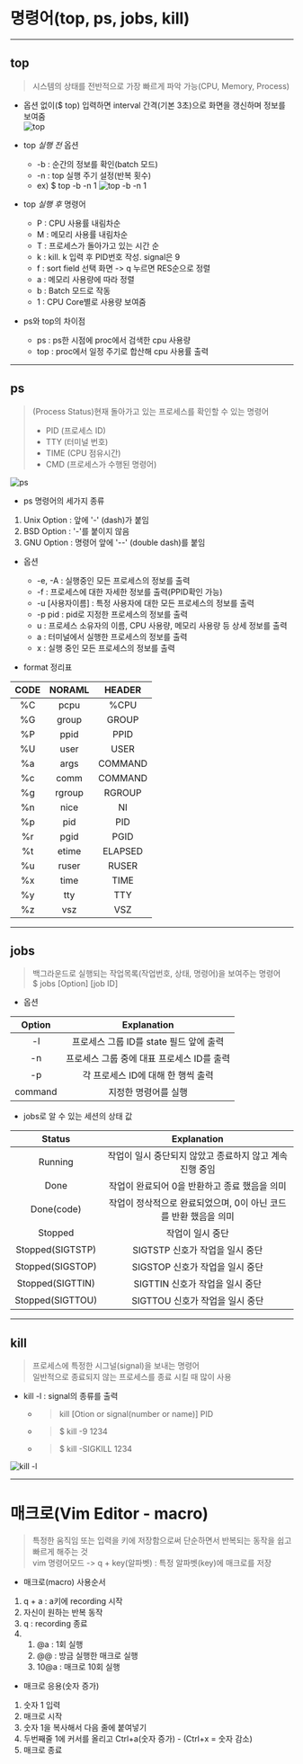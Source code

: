 # 명령어(top, ps, jobs, kill)
---
## top
> 시스템의 상태를 전반적으로 가장 빠르게 파악 가능(CPU, Memory, Process)  

* 옵션 없이($ top) 입력하면 interval 간격(기본 3초)으로 화면을 갱신하며 정보를 보여줌  
![top](https://user-images.githubusercontent.com/104420236/168477277-053b1fd5-9edf-458a-bd8c-7394d14e89cf.png)


* top *실행 전* 옵션  
  * -b : 순간의 정보를 확인(batch 모드)  
  * -n : top 실행 주기 설정(반복 횟수)  
  * ex) $ top -b -n 1  ![top -b -n 1](https://user-images.githubusercontent.com/104420236/168477552-fe33576d-d712-4fa3-a6c9-0aa0171d1d91.png)

  
* top *실행 후* 명령어
  * P : CPU 사용률 내림차순
  * M : 메모리 사용률 내림차순
  * T : 프로세스가 돌아가고 있는 시간 순
  * k : kill. k 입력 후 PID번호 작성. signal은 9
  * f : sort field 선택 화면 -> q 누르면 RES순으로 정렬
  * a : 메모리 사용량에 따라 정렬
  * b : Batch 모드로 작동
  * 1 : CPU Core별로 사용량 보여줌

  
* ps와 top의 차이점  
  * ps : ps한 시점에 proc에서 검색한 cpu 사용량
  * top : proc에서 일정 주기로 합산해 cpu 사용률 출력
---

## ps
> (Process Status)현재 돌아가고 있는 프로세스를 확인할 수 있는 명령어  
> * PID (프로세스 ID)  
> * TTY (터미널 번호)  
> * TIME (CPU 점유시간)  
> * CMD (프로세스가 수행된 명령어)  

![ps](https://user-images.githubusercontent.com/104420236/168513161-2077edc5-dcd7-41fb-9e84-da1daea3edde.png)



* ps 명령어의 세가지 종류
 1) Unix Option : 앞에 '-' (dash)가 붙임
 2) BSD Option : '-'를 붙이지 않음
 3) GNU Option : 명령어 앞에 '--' (double dash)를 붙임


* 옵션
  * -e, -A : 실행중인 모든 프로세스의 정보를 출력
  * -f : 프로세스에 대한 자세한 정보를 출력(PPID확인 가능)
  * -u \[사용자이름\] : 특정 사용자에 대한 모든 프로세스의 정보를 출력
  * -p pid : pid로 지정한 프로세스의 정보를 출력
  * u : 프로세스 소유자의 이름, CPU 사용량, 메모리 사용량 등 상세 정보를 출력
  * a : 터미널에서 실행한 프로세스의 정보를 출력
  * x : 실행 중인 모든 프로세스의 정보를 출력

* format 정리표  

|CODE|NORAML|HEADER|
|:---:|:------:|:-----:|
|%C|pcpu|%CPU|
|%G|group|GROUP|
|%P|ppid|PPID|
|%U|user|USER|
|%a|args|COMMAND|
|%c|comm|COMMAND|
|%g|rgroup|RGROUP|
|%n|nice|NI|
|%p|pid|PID|
|%r|pgid|PGID|
|%t|etime|ELAPSED|
|%u|ruser|RUSER|
|%x|time|TIME|
|%y|tty|TTY|
|%z|vsz|VSZ|




---
## jobs
> 백그라운드로 실행되는 작업목록(작업번호, 상태, 명령어)을 보여주는 명령어  
> $ jobs \[Option\] \[job ID\]


* 옵션  

|Option|Explanation|
|:---:|:---:|
|-l|프로세스 그룹 ID를 state 필드 앞에 출력|
|-n|프로세스 그룹 중에 대표 프로세스 ID를 출력|
|-p|각 프로세스 ID에 대해 한 행씩 출력|
|command|지정한 명령어를 실행|  


* jobs로 알 수 있는 세션의 상태 값  

|Status|Explanation|
|:---:|:---:|
|Running|작업이 일시 중단되지 않았고 종료하지 않고 계속 진행 중임|
|Done|작업이 완료되어 0을 반환하고 종료 했음을 의미|
|Done(code)|작업이 정삭적으로 완료되었으며, 0이 아닌 코드를 반환 했음을 의미|
|Stopped|작업이 일시 중단|
|Stopped(SIGTSTP)|SIGTSTP 신호가 작업을 일시 중단|
|Stopped(SIGSTOP)|SIGSTOP 신호가 작업을 일시 중단|
|Stopped(SIGTTIN)|SIGTTIN 신호가 작업을 일시 중단|
|Stopped(SIGTTOU)|SIGTTOU 신호가 작업을 일시 중단|


---
## kill
> 프로세스에 특정한 시그널(signal)을 보내는 명령어  
> 일반적으로 종료되지 않는 프로세스를 종료 시킬 때 많이 사용  

 
* kill -l : signal의 종류를 출력  
  * > kill \[Otion or signal(number or name)\] PID  
  * > $ kill -9 1234  
  * > $ kill -SIGKILL 1234  

![kill -l](https://user-images.githubusercontent.com/104420236/168520288-a3bc9c4d-7267-4107-99a6-a01ee77046e9.png)




---

# 매크로(Vim Editor - macro)
> 특정한 움직임 또는 입력을 키에 저장함으로써 단순하면서 반복되는 동작을 쉽고 빠르게 해주는 것  
> vim 명령어모드 -> q + key(알파벳) : 특정 알파벳(key)에 매크로를 저장  


* 매크로(macro) 사용순서
 1) q + a : a키에 recording 시작
 2) 자신이 원하는 반복 동작
 3) q : recording 종료
 4) 1) @a : 1회 실행
    2) @@ : 방금 실행한 매크로 실행
    3) 10@a : 매크로 10회 실행


* 매크로 응용(숫자 증가)
 1) 숫자 1 입력
 2) 매크로 시작
 3) 숫자 1을 복사해서 다음 줄에 붙여넣기
 4) 두번째줄 1에 커서를 올리고 Ctrl+a(숫자 증가) - (Ctrl+x = 숫자 감소)
 5) 매크로 종료

